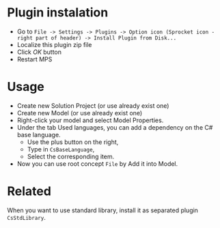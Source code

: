# Plugin instalation
- Go to
 `File -> Settings -> Plugins -> Option icon (Sprocket icon - right part of header) -> Install Plugin from Disk...`
- Localize this plugin zip file
- Click *OK* button
- Restart MPS

# Usage
- Create new Solution Project (or use already exist one)
- Create new Model (or use already exist one)
- Right-click your model and select Model Properties.
- Under the tab Used languages, you can add a dependency on the C# base language.
    - Use the plus button on the right,
    - Type in `CsBaseLanguage`,
    - Select the corresponding item.
- Now you can use root concept `File` by Add it into Model.

# Related
When you want to use standard library, install it as separated plugin `CsStdLibrary`.
